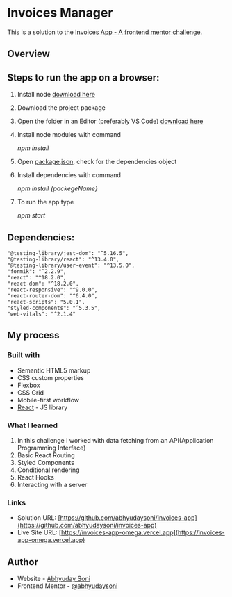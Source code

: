 # Invoices Manager

This is a solution to the [Invoices App - A frontend mentor challenge](https://www.frontendmentor.io/challenges/invoice-app-i7KaLTQjl).


## Overview

## Steps to run the app on a browser: 

1. Install node [download here](https://nodejs.org/en/download/)

2. Download the project package
3. Open the folder in an Editor (preferably VS Code) [download here](https://code.visualstudio.com/download)
4. Install node modules with command <p><i>npm install</i></p>
5. Open [package.json](./package.json), check for the dependencies object
6. Install dependencies with command <p><i>npm install {packegeName}</i></p>

7. To run the app type <p><i>npm start</i></p>

## Dependencies: 
    "@testing-library/jest-dom": "^5.16.5",
    "@testing-library/react": "^13.4.0",
    "@testing-library/user-event": "^13.5.0",
    "formik": "^2.2.9",
    "react": "^18.2.0",
    "react-dom": "^18.2.0",
    "react-responsive": "^9.0.0",
    "react-router-dom": "^6.4.0",
    "react-scripts": "5.0.1",
    "styled-components": "^5.3.5",
    "web-vitals": "^2.1.4"

## My process

### Built with

- Semantic HTML5 markup
- CSS custom properties
- Flexbox
- CSS Grid
- Mobile-first workflow
- [React](https://reactjs.org/) - JS library


### What I learned

1. In this challenge I worked with data fetching from an API(Application Programming Interface)
2. Basic React Routing
3. Styled Components
4. Conditional rendering
5. React Hooks
6. Interacting with a server

### Links

- Solution URL: [https://github.com/abhyudaysoni/invoices-app](https://github.com/abhyudaysoni/invoices-app)
- Live Site URL: [https://invoices-app-omega.vercel.app](https://invoices-app-omega.vercel.app)


## Author

- Website - [Abhyuday Soni](https://www.your-site.com)
- Frontend Mentor - [@abhyudaysoni](https://www.frontendmentor.io/profile/abhyudaysoni)